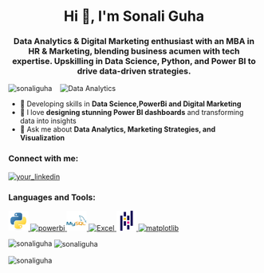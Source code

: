 <h1 align="center">Hi 👋, I'm Sonali Guha</h1>
<h3 align="center">Data Analytics & Digital Marketing enthusiast with an MBA in HR & Marketing, blending business acumen with tech expertise. Upskilling in Data Science, Python, and Power BI to drive data-driven strategies.</h3>

<img align="right" alt="Data Analytics" width="400" src="https://media.giphy.com/media/L1R1tvI9svkIWwpVYr/giphy.gif">
<p align="left"> <img src="https://komarev.com/ghpvc/?username=sonaliguha&label=Profile%20views&color=0e75b6&style=flat" alt="sonaliguha" /> </p>

- 🌱 Developing skills in **Data Science,PowerBi and Digital Marketing**  
- 🎨 I love **designing stunning Power BI dashboards** and transforming data into insights  
- 💬 Ask me about **Data Analytics, Marketing Strategies, and Visualization**  

<h3 align="left">Connect with me:</h3>
<p align="left">
<a href="https://linkedin.com/in/your_linkedin" target="blank"><img align="center" src="https://raw.githubusercontent.com/rahuldkjain/github-profile-readme-generator/master/src/images/icons/Social/linked-in-alt.svg" alt="your_linkedin" height="30" width="40" /></a>
</p>

<h3 align="left">Languages and Tools:</h3>
<p align="left"> 
<a href="https://www.python.org" target="_blank" rel="noreferrer"> <img src="https://raw.githubusercontent.com/devicons/devicon/master/icons/python/python-original.svg" alt="python" width="40" height="40"/> </a> 
<a href="https://powerbi.microsoft.com/" target="_blank" rel="noreferrer"> <img src="https://www.vectorlogo.zone/logos/microsoft_powerbi/microsoft_powerbi-icon.svg" alt="powerbi" width="40" height="40"/> </a> 
<a href="https://www.mysql.com/" target="_blank" rel="noreferrer"> <img src="https://raw.githubusercontent.com/devicons/devicon/master/icons/mysql/mysql-original-wordmark.svg" alt="mysql" width="40" height="40"/> </a> 
<a href="https://www.AdvanceExcel.com/" target="_blank" rel="noreferrer"> 
    <img src="https://upload.wikimedia.org/wikipedia/commons/8/86/Excel_2013-2019_logo.svg" alt="Excel" width="40" height="40"/> 
</a>
<a href="https://pandas.pydata.org/" target="_blank" rel="noreferrer"> <img src="https://raw.githubusercontent.com/devicons/devicon/2ae2a900d2f041da66e950e4d48052658d850630/icons/pandas/pandas-original.svg" alt="pandas" width="40" height="40"/> </a> 
<a href="https://matplotlib.org/" target="_blank" rel="noreferrer"> <img src="https://upload.wikimedia.org/wikipedia/commons/8/84/Matplotlib_icon.svg" alt="matplotlib" width="40" height="40"/> </a> 
</p>

<p><img align="left" src="https://github-readme-stats.vercel.app/api/top-langs?username=sonaliguha&show_icons=true&locale=en&layout=compact" alt="sonaliguha" /></p>

<p>&nbsp;<img align="center" src="https://github-readme-stats.vercel.app/api?username=sonaliguha&show_icons=true&locale=en" alt="sonaliguha" /></p>

<p><img align="center" src="https://github-readme-streak-stats.herokuapp.com/?user=sonaliguha&" alt="sonaliguha" /></p>
